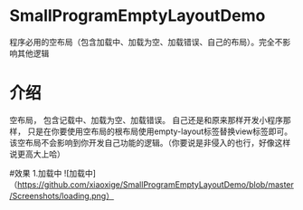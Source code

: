 # SmallProgramEmptyLayoutDemo
程序必用的空布局（包含加载中、加载为空、加载错误、自己的布局）。完全不影响其他逻辑

# 介绍
  空布局， 包含记载中、加载为空、加载错误。 自己还是和原来那样开发小程序那样， 只是在你要使用空布局的根布局使用empty-layout标签替换view标签即可。该空布局不会影响到你开发自己功能的逻辑。（你要说是非侵入的也行，好像这样说更高大上哈）
  
#效果
1.加载中
	![加载中]（https://github.com/xiaoxige/SmallProgramEmptyLayoutDemo/blob/master/Screenshots/loading.png）